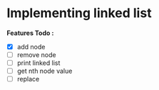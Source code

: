 # Implementing linked list

**Features Todo :**
- [x] add node
- [ ] remove node
- [ ] print linked list
- [ ] get nth node value
- [ ] replace 